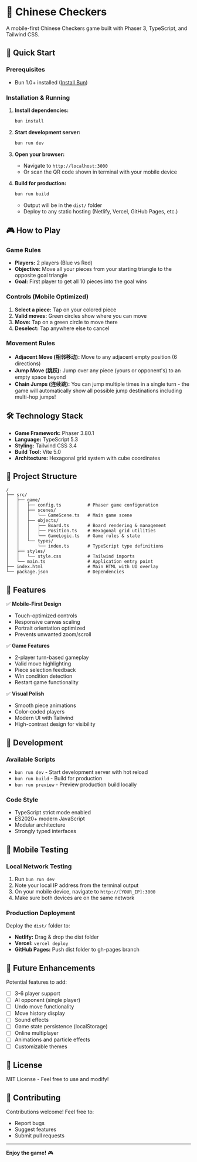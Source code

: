 # 🌟 Chinese Checkers

A mobile-first Chinese Checkers game built with Phaser 3, TypeScript, and Tailwind CSS.

## 🚀 Quick Start

### Prerequisites
- Bun 1.0+ installed ([Install Bun](https://bun.sh))

### Installation & Running

1. **Install dependencies:**
   ```bash
   bun install
   ```

2. **Start development server:**
   ```bash
   bun run dev
   ```

3. **Open your browser:**
   - Navigate to `http://localhost:3000`
   - Or scan the QR code shown in terminal with your mobile device

4. **Build for production:**
   ```bash
   bun run build
   ```
   - Output will be in the `dist/` folder
   - Deploy to any static hosting (Netlify, Vercel, GitHub Pages, etc.)

## 🎮 How to Play

### Game Rules
- **Players:** 2 players (Blue vs Red)
- **Objective:** Move all your pieces from your starting triangle to the opposite goal triangle
- **Goal:** First player to get all 10 pieces into the goal wins

### Controls (Mobile Optimized)
1. **Select a piece:** Tap on your colored piece
2. **Valid moves:** Green circles show where you can move
3. **Move:** Tap on a green circle to move there
4. **Deselect:** Tap anywhere else to cancel

### Movement Rules
- **Adjacent Move (相邻移动):** Move to any adjacent empty position (6 directions)
- **Jump Move (跳跃):** Jump over any piece (yours or opponent's) to an empty space beyond
- **Chain Jumps (连续跳):** You can jump multiple times in a single turn - the game will automatically show all possible jump destinations including multi-hop jumps!

## 🛠️ Technology Stack

- **Game Framework:** Phaser 3.80.1
- **Language:** TypeScript 5.3
- **Styling:** Tailwind CSS 3.4
- **Build Tool:** Vite 5.0
- **Architecture:** Hexagonal grid system with cube coordinates

## 📁 Project Structure

```
/
├── src/
│   ├── game/
│   │   ├── config.ts          # Phaser game configuration
│   │   ├── scenes/
│   │   │   └── GameScene.ts   # Main game scene
│   │   ├── objects/
│   │   │   ├── Board.ts       # Board rendering & management
│   │   │   ├── Position.ts    # Hexagonal grid utilities
│   │   │   └── GameLogic.ts   # Game rules & state
│   │   └── types/
│   │       └── index.ts       # TypeScript type definitions
│   ├── styles/
│   │   └── style.css          # Tailwind imports
│   └── main.ts                # Application entry point
├── index.html                 # Main HTML with UI overlay
└── package.json               # Dependencies
```

## 🎨 Features

✅ **Mobile-First Design**
- Touch-optimized controls
- Responsive canvas scaling
- Portrait orientation optimized
- Prevents unwanted zoom/scroll

✅ **Game Features**
- 2-player turn-based gameplay
- Valid move highlighting
- Piece selection feedback
- Win condition detection
- Restart game functionality

✅ **Visual Polish**
- Smooth piece animations
- Color-coded players
- Modern UI with Tailwind
- High-contrast design for visibility

## 🔧 Development

### Available Scripts

- `bun run dev` - Start development server with hot reload
- `bun run build` - Build for production
- `bun run preview` - Preview production build locally

### Code Style
- TypeScript strict mode enabled
- ES2020+ modern JavaScript
- Modular architecture
- Strongly typed interfaces

## 📱 Mobile Testing

### Local Network Testing
1. Run `bun run dev`
2. Note your local IP address from the terminal output
3. On your mobile device, navigate to `http://[YOUR_IP]:3000`
4. Make sure both devices are on the same network

### Production Deployment
Deploy the `dist/` folder to:
- **Netlify:** Drag & drop the dist folder
- **Vercel:** `vercel deploy`
- **GitHub Pages:** Push dist folder to gh-pages branch

## 🎯 Future Enhancements

Potential features to add:
- [ ] 3-6 player support
- [ ] AI opponent (single player)
- [ ] Undo move functionality
- [ ] Move history display
- [ ] Sound effects
- [ ] Game state persistence (localStorage)
- [ ] Online multiplayer
- [ ] Animations and particle effects
- [ ] Customizable themes

## 📄 License

MIT License - Feel free to use and modify!

## 🤝 Contributing

Contributions welcome! Feel free to:
- Report bugs
- Suggest features
- Submit pull requests

---

**Enjoy the game!** 🎮

